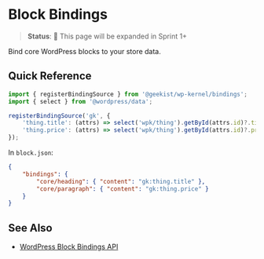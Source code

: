 # Block Bindings

> **Status**: 🚧 This page will be expanded in Sprint 1+

Bind core WordPress blocks to your store data.

## Quick Reference

```typescript
import { registerBindingSource } from '@geekist/wp-kernel/bindings';
import { select } from '@wordpress/data';

registerBindingSource('gk', {
	'thing.title': (attrs) => select('wpk/thing').getById(attrs.id)?.title,
	'thing.price': (attrs) => select('wpk/thing').getById(attrs.id)?.price,
});
```

In `block.json`:

```json
{
	"bindings": {
		"core/heading": { "content": "gk:thing.title" },
		"core/paragraph": { "content": "gk:thing.price" }
	}
}
```

## See Also

- [WordPress Block Bindings API](https://developer.wordpress.org/block-editor/reference-guides/block-api/block-bindings/)
